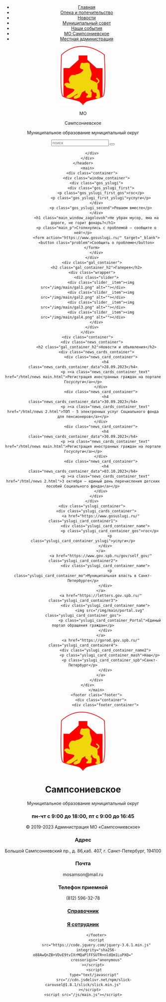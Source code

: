 <!DOCTYPE html>
<html lang="en">
<head>
    <meta charset="UTF-8">
    <meta name="viewport" content="width=device-width, initial-scale=1.0">
    <title>Главная</title>
    <link rel="stylesheet" href="/css/general.css">
    <link rel="stylesheet" href="/css/main.css">
    <link
    rel="stylesheet"
    type="text/css"
    href="//cdn.jsdelivr.net/npm/slick-carousel@1.8.1/slick/slick.css"
  />
</head>
<body>
    <header>
        <div class="main_menu">
            <div class="container">
                <ul class="menu_main_container">
                    <li >
                        <a class="active" href="/html/main.html">Главная</a>
                    </li>
                    <li>
                        <a class="none_active" href="/html/opeka.html">Опека и попечительство</a>
                    </li>
                    <li>
                        <a class="none_active" href="/html/news main.html">Новости</a>
                    </li>
                    <li>
                        <a class="none_active" href="/html/mo council.html">Муниципальный совет</a>
                    </li>
                    <li>
                        <a class="none_active" href="/html/events main.html">Наши события</a>
                    </li>
                    <li>
                        <a class="none_active" href="/html/mo.html">МО Сампсониевское</a>
                    </li>
                    <li>
                        <a class="none_active" href="/html/administration.html">Местная администрация</a>
                    </li>
                </ul>
            </div>
        </div>
    <div class="container">
        <div class="main_info">
            <div class="logo_name">
                <img src="/img/general/logo.svg" class="logo_name_left">
                <div class="logo_name_right">
                    <div class="logo_name_right_first">
                        <p class="logo_name_right_first_MO">МО</p>
                        <p class="logo_name_right_first_sampsonuevskoe">Сампсониевское</p>
                    </div>
                    <p class="logo_name_right_second">Муниципальное образование муниципальный округ</p>
                </div>
            </div>
            <form>
                <input class="input_search" type="search" placeholder="поиск">
                <button class="input_submit" type="submit"></button>
              </form>
            <a href="https://m.vk.com" class="vk"></a>
       
            </div>
        </div>
    </header>
        <main>
            <div class="container">
                <div class="window_container">
                <div class="gos_yslugi">
                    <div class="gos_yslugi_first">
                    <p class="gos_yslugi_first_gos">гос</p>
                    <p class="gos_yslugi_first_yslugi">услуги</p>
                </div>
                    <p class="gos_yslugi_second">Решаем вместе</p>
                </div>
                <h1 class="main_window_zagolovok">Не убран мусор, яма на дороге, не горит фонарь?</h1>
                <p class="main_p">Столкнулись с проблемой — сообщите о ней!</p>
                <form action="https://www.gosuslugi.ru/" target="_blank">
                <button class="problem">Сообщить о проблеме</button>
            </form>
                </div>
            </div>
            <div class="gal_container">
                <h2 class="gal_container_h2">Галерея</h2>
            <div class="wrapper">
                <div class="slider">
                    <div class="slider__item"><img src="/img/main/gal1.png" alt=""></div>
                    <div class="slider__item"><img src="/img/main/gal2.png" alt=""></div>
                    <div class="slider__item"><img src="/img/main/gal3.png" alt=""></div>
                    <div class="slider__item"><img src="/img/main/gal4.png" alt=""></div>
                </div>
            </div>
        </div>
        <div class="container">
            <div class="news_container">
                <h2 class="gal_container_h2">Новости и объявления</h2>
                <div class="news_cards_container">
                    <div class="news_card_container">
                        <h4 class="news_cards_container_data">28.09.2023</h4>
                        <p ><a class="news_cards_container_text" href="/html/news main.html">Регистрация иностранных граждан на портале Госуслуги</a></p>
                    </div>
                    <div class="news_card_container">
                        <h4 class="news_cards_container_data">30.09.2023</h4>
                        <p ><a class="news_cards_container_text" href="/html/news 2.html">ТОП - 5 электронных услуг Социального фонда для пенсионеров</a></p>
                    </div>
                    <div class="news_card_container">
                        <h4 class="news_cards_container_data">30.09.2023</h4>
                        <p ><a class="news_cards_container_text" href="/html/news main.html">Регистрация иностранных граждан на портале Госуслуги</a></p>
                    </div>
                    <div class="news_card_container">
                        <h4 class="news_cards_container_data">03.10.2023</h4>
                        <p ><a class="news_cards_container_text" href="/html/news 2.html">3 октября – единый день перечисления детских пособий Социального фонда</a></p>
                    </div>
                </div>
            </div>
            <div class="yslugi_container">
                <div class="yslugi_cards_container">
                    <a href="https://www.gosuslugi.ru/" class="yslugi_card_container1">
                        <div class="yslugi_card_container_name">
                            <p class="yslugi_card_container_gos">гос</p>
                            <p class="yslugi_card_container_yslugi">услуги</p>
                        </div>
                    </a>
                    <a href="https://www.gov.spb.ru/gov/self_gov/" class="yslugi_card_container2">
                        <div class="yslugi_card_container_name">
                            <p class="yslugi_card_container_mo">Муниципальная власть в Санкт-Петербурге</p>
                        </div>
                    </a>
                    <a href="https://letters.gov.spb.ru/" class="yslugi_card_container3">
                        <div class="yslugi_card_container_name">
                            <img src="/img/main/portal.svg" class="yslugi_card_container_gos">
                            <p class="yslugi_card_container_Portal">Eдиный портал обращения граждан</p>
                        </div>
                    </a>
                    <a href="https://gorod.gov.spb.ru/" class="yslugi_card_container4">
                        <div class="yslugi_card_container_name2">
                            <p class="yslugi_card_container_mash">Наш</p>
                            <p class="yslugi_card_container_spb">Санкт-Петербург</p>
                        </div>
                    </a>
                </div>
        </div>
                </main>
                <footer class="footer">
                    <div class="container">
                        <div class="footer_container">
<div class="footer_column1">
    <div class="footer_lofo_name">
        <div class="footer_lofo_name_left">
        <img src="/img/general/logo.svg">
        </div>
        <div class="footer_lofo_name_right">
        <h1 class="footer_lofo_name_right_h1">Сампсониевское</h1>
        <p class="footer_lofo_name_right_p">Муниципальное образование муниципальный округ</p>
        </div>
    </div>
    <h3 class="footer_column1_priem">пн-чт c 9:00 до 18:00, пт c 9:00 до 16:45</h3>
    <p class="footer_column1_a">© 2019-2023 Администрация МО «Сампсониевское»</p>
</div>
<div class="footer_column2">
    <h3 class="footer_column2_address">Адрес</h3>
    <p class="footer_column2_address_meaning">Большой Сампсониевский пр., д. 86,каб. 407, г. Санкт-Петербург, 194100</p>
    <h3 class="footer_column2_email">Почта</h3>
    <p class="footer_column2_email_meaning">mosamson@mail.ru</p>
    <a href="https://m.vk.com" class="vk2"></a>
</div>
<div class="footer_column3">
    <div class="footer_column3_up">
        <h3 class="footer_column3_up_tel"  >Телефон приемной</h3>
        <p class="footer_column3_up_tel_meaning"  >(812) 596-32-78</p>
        <h3><a href="https://m.vk.com" class="spravochnik">Справочник</a></h3>
    </div>
    <div class="footer_column3_bottom">
        <h3><a href="https://m.vk.com" class="sotrudnik">Я сотрудник</a></h3>
    </div>
</div>
</div>
</div>

                </footer>
                <script
                src="https://code.jquery.com/jquery-3.6.1.min.js"
                integrity="sha256-o88AwQnZB+VDvE9tvIXrMQaPlFFSUTR+nldQm1LuPXQ="
                crossorigin="anonymous"
              ></script> 
              <script
              type="text/javascript"
              src="//cdn.jsdelivr.net/npm/slick-carousel@1.8.1/slick/slick.min.js"
            ></script>  
              <script src="/js/main.js"></script>          
</body>
</html>
 
 
